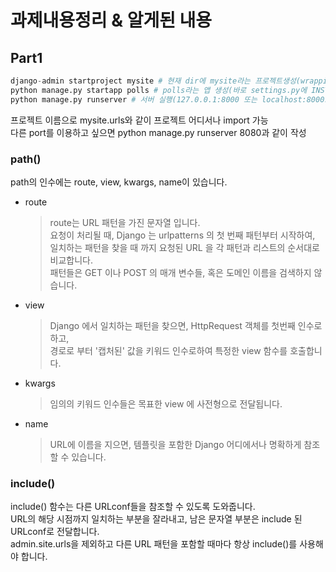 # 과제내용정리 & 알게된 내용
## Part1

```python
django-admin startproject mysite # 현재 dir에 mysite라는 프로젝트생성(wrapping폴더명 바꿔도 상관없다)
python manage.py startapp polls # polls라는 앱 생성(바로 settings.py에 INSTALLED_APPS에 추가)
python manage.py runserver # 서버 실행(127.0.0.1:8000 또는 localhost:8000으로 접속)
```
프로젝트 이름으로 mysite.urls와 같이 프로젝트 어디서나 import 가능<br>
다른 port를 이용하고 싶으면 python manage.py runserver 8080과 같이 작성

### path()
path의 인수에는 route, view, kwargs, name이 있습니다.
* route<br>
    > route는 URL 패턴을 가진 문자열 입니다.<br>
    > 요청이 처리될 때, Django 는 urlpatterns 의 첫 번째 패턴부터 시작하여, 일치하는 패턴을 찾을 때 까지 요청된 URL 을 각 패턴과 리스트의 순서대로 비교합니다.<br>
    > 패턴들은 GET 이나 POST 의 매개 변수들, 혹은 도메인 이름을 검색하지 않습니다. 
* view<br>
    > Django 에서 일치하는 패턴을 찾으면, HttpRequest 객체를 첫번째 인수로 하고,<br> 경로로 부터 '캡처된' 값을 키워드 인수로하여 특정한 view 함수를 호출합니다.
* kwargs
    > 임의의 키워드 인수들은 목표한 view 에 사전형으로 전달됩니다.
* name
    > URL에 이름을 지으면, 템플릿을 포함한 Django 어디에서나 명확하게 참조할 수 있습니다.

### include()
include() 함수는 다른 URLconf들을 참조할 수 있도록 도와줍니다.<br>
URL의 해당 시점까지 일치하는 부분을 잘라내고, 남은 문자열 부분은 include 된 URLconf로 전달합니다.<br>
admin.site.urls을 제외하고 다른 URL 패턴을 포함할 때마다 항상 include()를 사용해야 합니다.